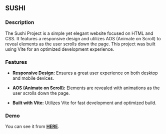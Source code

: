 ## SUSHI

### Description

The Sushi Project is a simple yet elegant website focused on HTML and CSS. It features a responsive design and utilizes AOS (Animate on Scroll) to reveal elements as the user scrolls down the page. This project was built using Vite for an optimized development experience.

### Features

- **Responsive Design:** Ensures a great user experience on both desktop and mobile devices.

- **AOS (Animate on Scroll):** Elements are revealed with animations as the user scrolls down the page.

- **Built with Vite:** Utilizes Vite for fast development and optimized build.

### Demo

You can see it from [**HERE**](https://billalben.github.io/sushi/).


